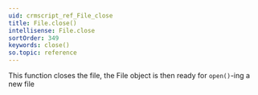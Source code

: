 ```yaml
---
uid: crmscript_ref_File_close
title: File.close()
intellisense: File.close
sortOrder: 349
keywords: close()
so.topic: reference
---
```



This function closes the file, the File object is then ready for `open()`-ing a new file


